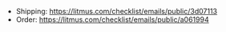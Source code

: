 -   Shipping: https://litmus.com/checklist/emails/public/3d07113
-   Order: https://litmus.com/checklist/emails/public/a061994
